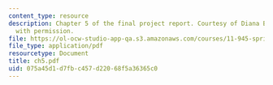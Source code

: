 ```yaml
---
content_type: resource
description: Chapter 5 of the final project report. Courtesy of Diana Bernal. Used
  with permission.
file: https://ol-ocw-studio-app-qa.s3.amazonaws.com/courses/11-945-springfield-studio-spring-2004/075a45d1d7fbc457d22068f5a36365c0_ch5.pdf
file_type: application/pdf
resourcetype: Document
title: ch5.pdf
uid: 075a45d1-d7fb-c457-d220-68f5a36365c0
---
```

